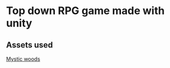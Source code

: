 # Top down RPG game made with unity

## Assets used
[Mystic woods](https://game-endeavor.itch.io/mystic-woods)